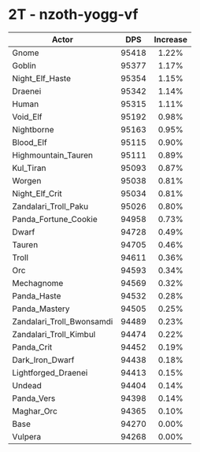 # 2T - nzoth-yogg-vf
| Actor | DPS | Increase |
|---|:---:|:---:|
|Gnome|95418|1.22%|
|Goblin|95377|1.17%|
|Night_Elf_Haste|95354|1.15%|
|Draenei|95342|1.14%|
|Human|95315|1.11%|
|Void_Elf|95192|0.98%|
|Nightborne|95163|0.95%|
|Blood_Elf|95115|0.90%|
|Highmountain_Tauren|95111|0.89%|
|Kul_Tiran|95093|0.87%|
|Worgen|95038|0.81%|
|Night_Elf_Crit|95034|0.81%|
|Zandalari_Troll_Paku|95026|0.80%|
|Panda_Fortune_Cookie|94958|0.73%|
|Dwarf|94728|0.49%|
|Tauren|94705|0.46%|
|Troll|94611|0.36%|
|Orc|94593|0.34%|
|Mechagnome|94569|0.32%|
|Panda_Haste|94532|0.28%|
|Panda_Mastery|94505|0.25%|
|Zandalari_Troll_Bwonsamdi|94489|0.23%|
|Zandalari_Troll_Kimbul|94474|0.22%|
|Panda_Crit|94452|0.19%|
|Dark_Iron_Dwarf|94438|0.18%|
|Lightforged_Draenei|94413|0.15%|
|Undead|94404|0.14%|
|Panda_Vers|94398|0.14%|
|Maghar_Orc|94365|0.10%|
|Base|94270|0.00%|
|Vulpera|94268|0.00%|
